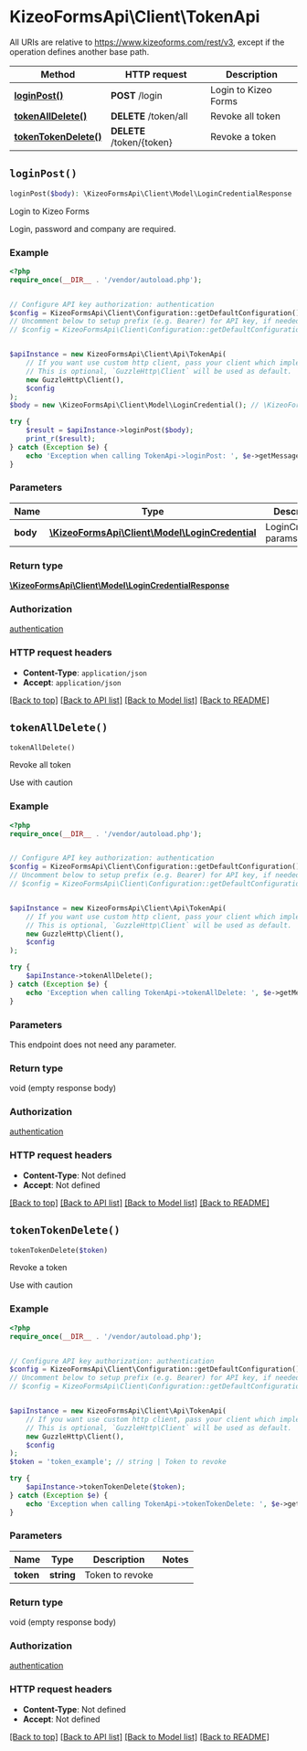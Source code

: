 # KizeoFormsApi\Client\TokenApi

All URIs are relative to https://www.kizeoforms.com/rest/v3, except if the operation defines another base path.

| Method | HTTP request | Description |
| ------------- | ------------- | ------------- |
| [**loginPost()**](TokenApi.md#loginPost) | **POST** /login | Login to Kizeo Forms |
| [**tokenAllDelete()**](TokenApi.md#tokenAllDelete) | **DELETE** /token/all | Revoke all token |
| [**tokenTokenDelete()**](TokenApi.md#tokenTokenDelete) | **DELETE** /token/{token} | Revoke a token |


## `loginPost()`

```php
loginPost($body): \KizeoFormsApi\Client\Model\LoginCredentialResponse
```

Login to Kizeo Forms

Login, password and company are required.

### Example

```php
<?php
require_once(__DIR__ . '/vendor/autoload.php');


// Configure API key authorization: authentication
$config = KizeoFormsApi\Client\Configuration::getDefaultConfiguration()->setApiKey('Authorization', 'YOUR_API_KEY');
// Uncomment below to setup prefix (e.g. Bearer) for API key, if needed
// $config = KizeoFormsApi\Client\Configuration::getDefaultConfiguration()->setApiKeyPrefix('Authorization', 'Bearer');


$apiInstance = new KizeoFormsApi\Client\Api\TokenApi(
    // If you want use custom http client, pass your client which implements `GuzzleHttp\ClientInterface`.
    // This is optional, `GuzzleHttp\Client` will be used as default.
    new GuzzleHttp\Client(),
    $config
);
$body = new \KizeoFormsApi\Client\Model\LoginCredential(); // \KizeoFormsApi\Client\Model\LoginCredential | LoginCredential params

try {
    $result = $apiInstance->loginPost($body);
    print_r($result);
} catch (Exception $e) {
    echo 'Exception when calling TokenApi->loginPost: ', $e->getMessage(), PHP_EOL;
}
```

### Parameters

| Name | Type | Description  | Notes |
| ------------- | ------------- | ------------- | ------------- |
| **body** | [**\KizeoFormsApi\Client\Model\LoginCredential**](../Model/LoginCredential.md)| LoginCredential params | |

### Return type

[**\KizeoFormsApi\Client\Model\LoginCredentialResponse**](../Model/LoginCredentialResponse.md)

### Authorization

[authentication](../../README.md#authentication)

### HTTP request headers

- **Content-Type**: `application/json`
- **Accept**: `application/json`

[[Back to top]](#) [[Back to API list]](../../README.md#endpoints)
[[Back to Model list]](../../README.md#models)
[[Back to README]](../../README.md)

## `tokenAllDelete()`

```php
tokenAllDelete()
```

Revoke all token

Use with caution

### Example

```php
<?php
require_once(__DIR__ . '/vendor/autoload.php');


// Configure API key authorization: authentication
$config = KizeoFormsApi\Client\Configuration::getDefaultConfiguration()->setApiKey('Authorization', 'YOUR_API_KEY');
// Uncomment below to setup prefix (e.g. Bearer) for API key, if needed
// $config = KizeoFormsApi\Client\Configuration::getDefaultConfiguration()->setApiKeyPrefix('Authorization', 'Bearer');


$apiInstance = new KizeoFormsApi\Client\Api\TokenApi(
    // If you want use custom http client, pass your client which implements `GuzzleHttp\ClientInterface`.
    // This is optional, `GuzzleHttp\Client` will be used as default.
    new GuzzleHttp\Client(),
    $config
);

try {
    $apiInstance->tokenAllDelete();
} catch (Exception $e) {
    echo 'Exception when calling TokenApi->tokenAllDelete: ', $e->getMessage(), PHP_EOL;
}
```

### Parameters

This endpoint does not need any parameter.

### Return type

void (empty response body)

### Authorization

[authentication](../../README.md#authentication)

### HTTP request headers

- **Content-Type**: Not defined
- **Accept**: Not defined

[[Back to top]](#) [[Back to API list]](../../README.md#endpoints)
[[Back to Model list]](../../README.md#models)
[[Back to README]](../../README.md)

## `tokenTokenDelete()`

```php
tokenTokenDelete($token)
```

Revoke a token

Use with caution

### Example

```php
<?php
require_once(__DIR__ . '/vendor/autoload.php');


// Configure API key authorization: authentication
$config = KizeoFormsApi\Client\Configuration::getDefaultConfiguration()->setApiKey('Authorization', 'YOUR_API_KEY');
// Uncomment below to setup prefix (e.g. Bearer) for API key, if needed
// $config = KizeoFormsApi\Client\Configuration::getDefaultConfiguration()->setApiKeyPrefix('Authorization', 'Bearer');


$apiInstance = new KizeoFormsApi\Client\Api\TokenApi(
    // If you want use custom http client, pass your client which implements `GuzzleHttp\ClientInterface`.
    // This is optional, `GuzzleHttp\Client` will be used as default.
    new GuzzleHttp\Client(),
    $config
);
$token = 'token_example'; // string | Token to revoke

try {
    $apiInstance->tokenTokenDelete($token);
} catch (Exception $e) {
    echo 'Exception when calling TokenApi->tokenTokenDelete: ', $e->getMessage(), PHP_EOL;
}
```

### Parameters

| Name | Type | Description  | Notes |
| ------------- | ------------- | ------------- | ------------- |
| **token** | **string**| Token to revoke | |

### Return type

void (empty response body)

### Authorization

[authentication](../../README.md#authentication)

### HTTP request headers

- **Content-Type**: Not defined
- **Accept**: Not defined

[[Back to top]](#) [[Back to API list]](../../README.md#endpoints)
[[Back to Model list]](../../README.md#models)
[[Back to README]](../../README.md)
